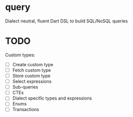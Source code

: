 # query

Dialect neutral, fluent Dart DSL to build SQL/NoSQL queries

# TODO
Custom types:
+ [ ] Create custom type
+ [ ] Fetch custom type
+ [ ] Store custom type
+ [ ] Select expressions
+ [ ] Sub-queries
+ [ ] CTEs
+ [ ] Dialect specific types and expressions
+ [ ] Enums
+ [ ] Transactions